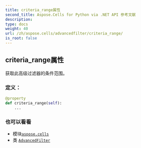 ```yaml
---
title: criteria_range属性
second_title: Aspose.Cells for Python via .NET API 参考文献
description:
type: docs
weight: 40
url: /zh/aspose.cells/advancedfilter/criteria_range/
is_root: false
---
```

## criteria_range属性

获取此高级过滤器的条件范围。
### 定义：
```python
@property
def criteria_range(self):
    ...
```

### 也可以看看
* 模块[`aspose.cells`](../../)
* 类 [`AdvancedFilter`](/cells/python-net/zh/aspose.cells/advancedfilter)
